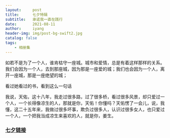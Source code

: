 ```yaml
---
layout:     post
title:      七夕特辑
subtitle:   承诺我一直在践行
date:       2021-08-11
author:     iyang
header-img: img/post-bg-swift2.jpg
catalog: false
tags:
    - 相册集
---
```


如若不是为了一个人，谁肯枯守一座城。城市和爱情，总是有着这样那样的关系。
我们会因为一个人，去到那座城，因为那是一座爱的城；我们也会因为一个人，离开一座城，那是一座绝望的城；

看过她看过的书，看到这么一句话

我说，天佑，这十八年，我走过很多路，过了很多桥，看过很多风景，却只爱过一个人，一个长得像凉生的人，那就是你，天佑！你懂吗？天佑愣了一会儿，说，我懂，这二十五年来，我做过很多坏事，欺负过很多人，认识过很多女人，也只爱过一个人，一个把我当成凉生来喜欢的人，就是你，姜生。

### [七夕链接](/loveLog/index.html)

